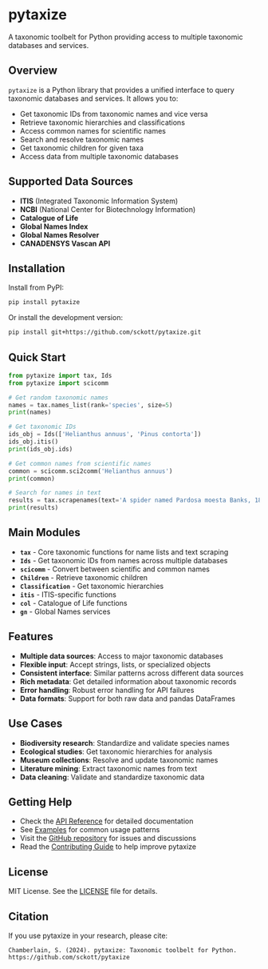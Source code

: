 # pytaxize

A taxonomic toolbelt for Python providing access to multiple taxonomic databases and services.

## Overview

`pytaxize` is a Python library that provides a unified interface to query taxonomic databases and services. It allows you to:

- Get taxonomic IDs from taxonomic names and vice versa
- Retrieve taxonomic hierarchies and classifications
- Access common names for scientific names
- Search and resolve taxonomic names
- Get taxonomic children for given taxa
- Access data from multiple taxonomic databases

## Supported Data Sources

- **ITIS** (Integrated Taxonomic Information System)
- **NCBI** (National Center for Biotechnology Information)
- **Catalogue of Life**
- **Global Names Index**
- **Global Names Resolver**
- **CANADENSYS Vascan API**

## Installation

Install from PyPI:

```bash
pip install pytaxize
```

Or install the development version:

```bash
pip install git+https://github.com/sckott/pytaxize.git
```

## Quick Start

```python
from pytaxize import tax, Ids
from pytaxize import scicomm

# Get random taxonomic names
names = tax.names_list(rank='species', size=5)
print(names)

# Get taxonomic IDs
ids_obj = Ids(['Helianthus annuus', 'Pinus contorta'])
ids_obj.itis()
print(ids_obj.ids)

# Get common names from scientific names
common = scicomm.sci2comm('Helianthus annuus')
print(common)

# Search for names in text
results = tax.scrapenames(text='A spider named Pardosa moesta Banks, 1892')
print(results)
```

## Main Modules

- **`tax`** - Core taxonomic functions for name lists and text scraping
- **`Ids`** - Get taxonomic IDs from names across multiple databases
- **`scicomm`** - Convert between scientific and common names
- **`Children`** - Retrieve taxonomic children
- **`Classification`** - Get taxonomic hierarchies
- **`itis`** - ITIS-specific functions
- **`col`** - Catalogue of Life functions
- **`gn`** - Global Names services

## Features

- **Multiple data sources**: Access to major taxonomic databases
- **Flexible input**: Accept strings, lists, or specialized objects
- **Consistent interface**: Similar patterns across different data sources
- **Rich metadata**: Get detailed information about taxonomic records
- **Error handling**: Robust error handling for API failures
- **Data formats**: Support for both raw data and pandas DataFrames

## Use Cases

- **Biodiversity research**: Standardize and validate species names
- **Ecological studies**: Get taxonomic hierarchies for analysis
- **Museum collections**: Resolve and update taxonomic names
- **Literature mining**: Extract taxonomic names from text
- **Data cleaning**: Validate and standardize taxonomic data

## Getting Help

- Check the [API Reference](api/overview.md) for detailed documentation
- See [Examples](examples/getting-started.md) for common usage patterns
- Visit the [GitHub repository](https://github.com/sckott/pytaxize) for issues and discussions
- Read the [Contributing Guide](contributing.md) to help improve pytaxize

## License

MIT License. See the [LICENSE](https://github.com/sckott/pytaxize/blob/main/LICENSE) file for details.

## Citation

If you use pytaxize in your research, please cite:

```
Chamberlain, S. (2024). pytaxize: Taxonomic toolbelt for Python.
https://github.com/sckott/pytaxize
```
